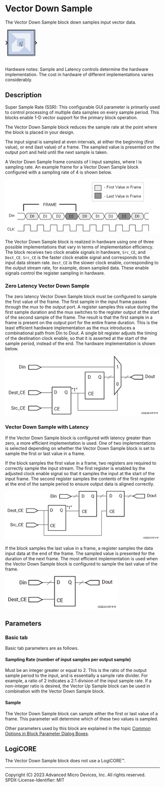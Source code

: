 # Vector Down Sample

The Vector Down Sample block down samples input vector data.

![](./Images/block.png)

Hardware notes: Sample and Latency controls determine the hardware
implementation. The cost in hardware of different implementations varies
considerably.

## Description

Super Sample Rate (SSR): This configurable GUI parameter is primarily
used to control processing of multiple data samples on every sample
period. This blocks enable 1-D vector support for the primary block
operation.

The Vector Down Sample block reduces the sample rate at the point where
the block is placed in your design.

The input signal is sampled at even intervals, at either the beginning
(first value), or end (last value) of a frame. The sampled value is
presented on the output port and held until the next sample is taken.

A Vector Down Sample frame consists of l input samples, where l is
sampling rate. An example frame for a Vector Down Sample block
configured with a sampling rate of 4 is shown below.

![](./Images/xtq1538085466148.png)  

The Vector Down Sample block is realized in hardware using one of three
possible implementations that vary in terms of implementation
efficiency. The block receives two clock enable signals in hardware,
`Src_CE`, and `Dest_CE`. `Src_CE` is the faster clock enable signal and
corresponds to the input data stream rate. `Dest_CE` is the slower clock
enable, corresponding to the output stream rate, for example, down
sampled data. These enable signals control the register sampling in
hardware.

### Zero Latency Vector Down Sample

The zero latency Vector Down Sample block must be configured to sample
the first value of the frame. The first sample in the input frame passes
through the mux to the output port. A register samples this value during
the first sample duration and the mux switches to the register output at
the start of the second sample of the frame. The result is that the
first sample in a frame is present on the output port for the entire
frame duration. This is the least efficient hardware implementation as
the mux introduces a combinational path from Din to Dout. A single bit
register adjusts the timing of the destination clock enable, so that it
is asserted at the start of the sample period, instead of the end. The
hardware implementation is shown below.


![](./Images/uat1538085467153.png)  

### Vector Down Sample with Latency

If the Vector Down Sample block is configured with latency greater than
zero, a more efficient implementation is used. One of two
implementations is selected depending on whether the Vector Down Sample
block is set to sample the first or last value in a frame.

If the block samples the first value in a frame, two registers are
required to correctly sample the input stream. The first register is
enabled by the adjusted clock enable signal so that it samples the input
at the start of the input frame. The second register samples the
contents of the first register at the end of the sample period to ensure
output data is aligned correctly.

![](./Images/pls1538085468180.png)  

If the block samples the last value in a frame, a register samples the
data input data at the end of the frame. The sampled value is presented
for the duration of the next frame. The most efficient implementation is
used when the Vector Down Sample block is configured to sample the last
value of the frame.

![](./Images/ley1538085469133.png)  

## Parameters

### Basic tab  
Basic tab parameters are as follows.

#### Sampling Rate (number of input samples per output sample)  
Must be an integer greater or equal to 2. This is the ratio of the
output sample period to the input, and is essentially a sample rate
divider. For example, a ratio of 2 indicates a 2:1 division of the input
sample rate. If a non-integer ratio is desired, the Vector Up Sample
block can be used in combination with the Vector Down Sample block.

#### Sample  
The Vector Down Sample block can sample either the first or last value
of a frame. This parameter will determine which of these two values is
sampled.

Other parameters used by this block are explained in the topic [Common
Options in Block Parameter Dialog
Boxes](../../GEN/common-options/README.md).

## LogiCORE

The Vector Down Sample block does not use a LogiCORE™.

--------------
Copyright (C) 2023 Advanced Micro Devices, Inc. All rights reserved.
SPDX-License-Identifier: MIT
